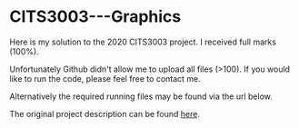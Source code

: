 # CITS3003---Graphics
Here is my solution to the 2020 CITS3003 project. I received full marks (100%).

Unfortunately Github didn't allow me to upload all files (>100). If you would like to run the code, please feel free to contact me.

Alternatively the required running files may be found via the url below.

The original project description can be found [here](https://web.archive.org/save/https://teaching.csse.uwa.edu.au/units/CITS3003/labsheet.php?fname=project-2020/project-2020).
